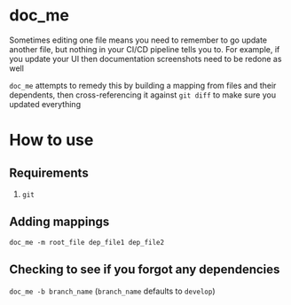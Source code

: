 # doc_me
Sometimes editing one file means you need to remember to go update another file, but nothing in your CI/CD pipeline tells you to. For example, if you update your UI then documentation screenshots need to be redone as well

`doc_me` attempts to remedy this by building a mapping from files and their dependents, then cross-referencing it against `git diff` to make sure you updated everything

# How to use
## Requirements
1. `git`
## Adding mappings
`doc_me -m root_file dep_file1 dep_file2`
## Checking to see if you forgot any dependencies
`doc_me -b branch_name` (`branch_name` defaults to `develop`)